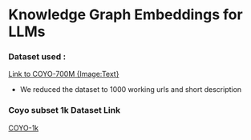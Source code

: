# Knowledge Graph Embeddings for LLMs

### Dataset used :

[Link to COYO-700M {Image:Text}](https://github.com/kakaobrain/coyo-dataset)

- We reduced the dataset to 1000 working urls and short description

### Coyo subset 1k Dataset Link
[COYO-1k](https://www.kaggle.com/datasets/anantjain1223/coyo-1k-reduced)
